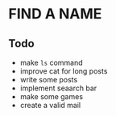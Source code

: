 # FIND A NAME

## Todo

- make `ls` command
- improve cat for long posts
- write some posts
- implement seaarch bar
- make some games
- create a valid mail